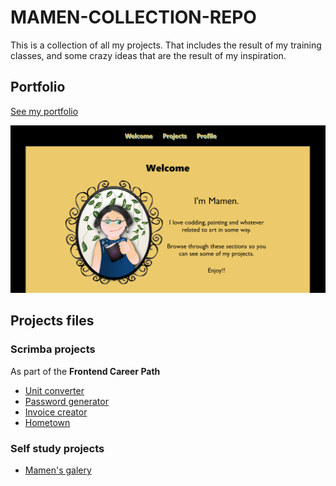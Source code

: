 # MAMEN-COLLECTION-REPO
<p>This is a collection of all my projects. That includes the result of my training classes, and some crazy ideas that are the result of my inspiration.
<h2>Portfolio</h2>
<a href="https://amapola-negra.github.io/Portfolio/#profile" target="_blank">See my portfolio</a>

<a href="https://amapola-negra.github.io/Portfolio/#profile" target="_blank"><img src="images/PARA-PORTFOLIO.PNG"></a>

<h2>Projects files</h2>
<h3>Scrimba projects</h3>
As part of the <strong>Frontend Career Path</strong>
<ul>
  
  <li><a href="https://amapola-negra.github.io/UNIT-CONVERTER-REPO/" target="_blank">Unit converter</a></li>
  <li><a href="https://amapola-negra.github.io/PASSWORD-GENERATOR-REPO/">Password generator</a></li>
  <li><a href="https://amapola-negra.github.io/INVOICE-CREATOR-REPO/" target="_blank">Invoice creator</a></li>
  <li><a href="https://amapola-negra.github.io/Hometown-repo/" target="_blank">Hometown</a></li>
</ul>

<h3>Self study projects</h3>
<ul>
  <li><a href="https://amapola-negra.github.io/Mamen-Gallery-repo/" targer="_blank">Mamen's galery</a></li>
</ul>
